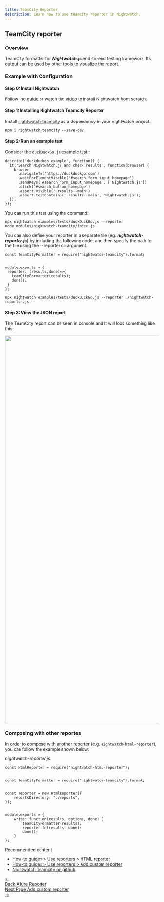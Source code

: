 ```yaml
---
title: TeamCity Reporter
description: Learn how to use teamcity reporter in Nightwatch.
---
```


<div class="page-header"><h2>TeamCity reporter</h2></div>

### Overview
TeamCity formatter for ***Nightwatch.js*** end-to-end testing framework. Its output can be used by other tools to visualize the report. 

### Example with Configuration

#### Step 0: Install Nightwatch
Follow the [guide](https://nightwatchjs.org/guide/quickstarts/create-and-run-a-nightwatch-test.html#guide-container) or watch the [video](​​https://vimeo.com/714406223) to install Nightwatch from scratch.

#### Step 1: Installing Nightwatch Teamcity Reporter
Install [nightwatch-teamcity](https://www.npmjs.com/package/nightwatch-teamcity) as a dependency in your nightwatch project.

<div class="sample-test"><pre><code class="language-bash">npm i nightwatch-teamcity --save-dev</code></pre></div>


#### Step 2: Run an example test
Consider the `duckDuckGo.js` example test :
<pre class="line-numbers"><code class="language-javascript">describe('duckduckgo example', function() {
  it('Search Nightwatch.js and check results', function(browser) {
    browser
      .navigateTo('https://duckduckgo.com')
      .waitForElementVisible('#search_form_input_homepage')
      .sendKeys('#search_form_input_homepage', ['Nightwatch.js'])
      .click('#search_button_homepage')
      .assert.visible('.results--main')
      .assert.textContains('.results--main', 'Nightwatch.js');
  }); 
});</code></pre>

You can run this test using the command:

<div class="sample-test"><pre><code class="language-bash">npx nightwatch examples/tests/duckDuckGo.js -–reporter node_modules/nightwatch-teamcity/index.js</code></pre></div>


You can also define your reporter in a separate file (eg. ***nightwatch-reporter.js***) by including the following code, and then specify the path to the file using the --reporter cli argument.

<pre class="line-numbers"><code class="language-javascript">const teamCityFormatter = require("nightwatch-teamcity").format;
<br>
module.exports = {
 reporter: (results,done)=>{
   teamCityFormatter(results);
   done();
 }
};</code></pre>

<div class="sample-test"><pre><code class="language-bash">npx nightwatch examples/tests/duckDuckGo.js --reporter ./nightwatch-reporter.js</code></pre></div>


#### Step 3: View the JSON report
The TeamCity report can be seen in console and It will look something like this:

<img width="1266" src="https://user-images.githubusercontent.com/94462364/184711689-64ba51ea-6aab-408f-8acd-2621b624db61.png">


### Composing with other reportes

In order to compose with another reporter (e.g. `nightwatch-html-reporter`), you can follow the example shown below:

<div class="sample-test"><i>nightwatch-reporter.js</i>
<pre class="line-numbers"><code class="language-javascript">const HtmlReporter = require("nightwatch-html-reporter");
<br>
const teamCityFormatter = require("nightwatch-teamcity").format;
<br>
const reporter = new HtmlReporter({ 
    reportsDirectory: "./reports",
});
<br>
module.exports = {
    write: function(results, options, done) {
        teamCityFormatter(results);
        reporter.fn(results, done);
        done();
    }
};</code>
</pre>
</div>

Recommended content
- [How-to guides > Use reporters > HTML reporter](https://nightwatchjs.org/guide/reporters/use-html-reporter.html)
- [How-to guides > Use reporters > Add custom reporter](https://nightwatchjs.org/guide/reporters/create-custom-reporter.html)
- [Nightwatch Teamcity on github](https://www.npmjs.com/package/nightwatch-teamcity)

<div class="doc-pagination pt-40">
  <div class="previous">
    <a href="https://nightwatchjs.org/guide/reporters/use-nightwatch-allure-reporter.html">
      <span>←</span>
        <div class="d-flex flex-column">
          <span class="smallT">Back</span>
          <span class="bigT">Allure Reporter</span>
        </div>
    </a>
  </div>
  <div class="next">
    <a href="https://nightwatchjs.org/guide/reporters/create-custom-reporter.html">
        <div class="d-flex flex-column">
          <span class="smallT">Next Page</span>
          <span class="bigT">Add custom reporter</span>
        </div>
        <span>→</span>
    </a>
  </div>
</div>
